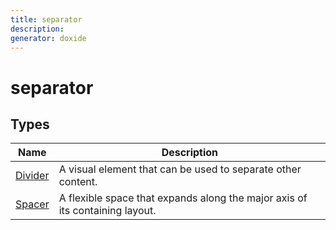 ```yaml
---
title: separator
description: 
generator: doxide
---
```



# separator

## Types

| Name | Description |
| ---- | ----------- |
| [Divider](Divider/index.md) | A visual element that can be used to separate other content. |
| [Spacer](Spacer/index.md) | A flexible space that expands along the major axis of its containing layout. |
